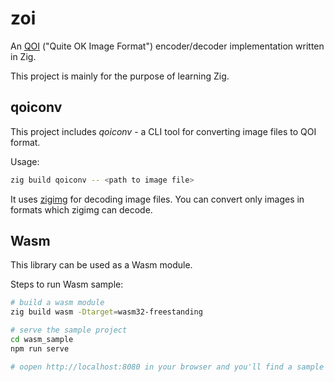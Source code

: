 # zoi
An [QOI](https://github.com/phoboslab/qoi) ("Quite OK Image Format") encoder/decoder implementation written in Zig.

This project is mainly for the purpose of learning Zig.

## qoiconv
This project includes *qoiconv* - a CLI tool for converting image files to QOI format.

Usage:

```sh
zig build qoiconv -- <path to image file>
```

It uses [zigimg](https://github.com/zigimg/zigimg) for decoding image files.  You can convert only images in formats which zigimg can decode.


## Wasm
This library can be used as a Wasm module. 

Steps to run Wasm sample:

```sh
# build a wasm module
zig build wasm -Dtarget=wasm32-freestanding

# serve the sample project
cd wasm_sample
npm run serve

# oopen http://localhost:8080 in your browser and you'll find a sample application!
```
